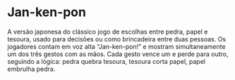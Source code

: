 # Jan-ken-pon
A versão japonesa do clássico jogo de escolhas entre pedra, papel e tesoura, usado para decisões ou como brincadeira entre duas pessoas. Os jogadores contam em voz alta “Jan-ken-pon!” e mostram simultaneamente um dos três gestos com as mãos. Cada gesto vence um e perde para outro, seguindo a lógica: pedra quebra tesoura, tesoura corta papel, papel embrulha pedra.

